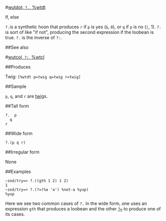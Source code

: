 #[wutdot, `?.`, %wtdt](#wtdt)

If, else

`?.`is a synthetic hoon that produces `r` if `p` is yes (`&`, `0`), or `q` if `p` is no (`|`, 1). `?.` is sort of like "if not", producing the second expression if the loobean is true. `?.` is the inverse of `?:`.

##See also

#[wutcol, `?:`, %wtcl](#wtcl)

##Produces

Twig: `[%wtdt p=twig q=twig r=twig]`

##Sample

`p`, `q`, and `r` are [twig]()s.

##Tall form

    ?.  p
      q
    r

##Wide form

    ?.(p q r)

##Irregular form

None

##Examples

    ~zod/try=> ?.((gth 1 2) 1 2)
    1
    ~zod/try=> ?.(?=(%a 'a') %not-a %yup)
    %yup

Here we see two common cases of `?.` in the wide form, one uses an expression `gth` that produces a loobean and the other [`?=`]() to produce one of its cases. 
